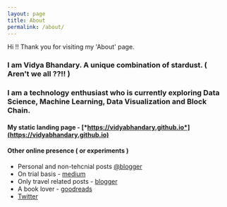 ```yaml
---
layout: page
title: About
permalink: /about/
---
```


Hi !!
Thank you for visiting my 'About' page.

### I am Vidya Bhandary. A unique combination of stardust. ( Aren't we all ??!! )
### I am a technology enthusiast who is currently exploring Data Science, Machine Learning, Data Visualization and Block Chain.

#### My static landing page - [*https://vidyabhandary.github.io*](https://vidyabhandary.github.io)
#### Other online presence ( or experiments )

- Personal and non-tehcnial posts [@blogger](https://vidyabhandary.blogspot.com/)
- On trial basis - [medium](https://medium.com/@vidyabhandary)
- Only travel related posts - [blogger](http://traveljaunts.blogspot.com/) 
- A book lover - [goodreads](https://www.goodreads.com/user/show/63883501-vidya) 
- [Twitter](https://twitter.com/vidya_bhandary)

 

